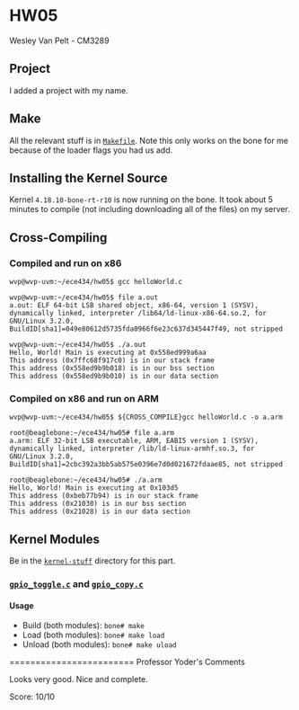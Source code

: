 # HW05
Wesley Van Pelt - CM3289

## Project
I added a project with my name.

## Make
All the relevant stuff is in [`Makefile`](Makefile).  Note this only works on the bone for me because of the loader flags you had us add.

## Installing the Kernel Source
Kernel `4.18.10-bone-rt-r10` is now running on the bone.  It took about 5 minutes to compile (not including downloading all of the files) on my server.

## Cross-Compiling
### Compiled and run on x86
```
wvp@wvp-uvm:~/ece434/hw05$ gcc helloWorld.c

wvp@wvp-uvm:~/ece434/hw05$ file a.out
a.out: ELF 64-bit LSB shared object, x86-64, version 1 (SYSV), dynamically linked, interpreter /lib64/ld-linux-x86-64.so.2, for GNU/Linux 3.2.0, BuildID[sha1]=049e80612d5735fda0966f6e23c637d345447f49, not stripped

wvp@wvp-uvm:~/ece434/hw05$ ./a.out
Hello, World! Main is executing at 0x558ed999a6aa
This address (0x7ffc68f917c0) is in our stack frame
This address (0x558ed9b9b018) is in our bss section
This address (0x558ed9b9b010) is in our data section
```

### Compiled on x86 and run on ARM
```
wvp@wvp-uvm:~/ece434/hw05$ ${CROSS_COMPILE}gcc helloWorld.c -o a.arm

root@beaglebone:~/ece434/hw05# file a.arm
a.arm: ELF 32-bit LSB executable, ARM, EABI5 version 1 (SYSV), dynamically linked, interpreter /lib/ld-linux-armhf.so.3, for GNU/Linux 3.2.0, BuildID[sha1]=2cbc392a3bb5ab575e0396e7d0d021672fdaae85, not stripped

root@beaglebone:~/ece434/hw05# ./a.arm
Hello, World! Main is executing at 0x103d5
This address (0xbeb77b94) is in our stack frame
This address (0x21030) is in our bss section
This address (0x21028) is in our data section
```

## Kernel Modules
Be in the [`kernel-stuff`](kernel-stuff) directory for this part.

### [`gpio_toggle.c`](kernel-stuff/gpio_toggle.c) and [`gpio_copy.c`](kernel-stuff/gpio_copy.c)
#### Usage
 * Build (both modules): `bone# make`
 * Load (both modules): `bone# make load`
 * Unload (both modules): `bone# make uload`

========================
Professor Yoder's Comments

Looks very good.  Nice and complete.

Score:  10/10